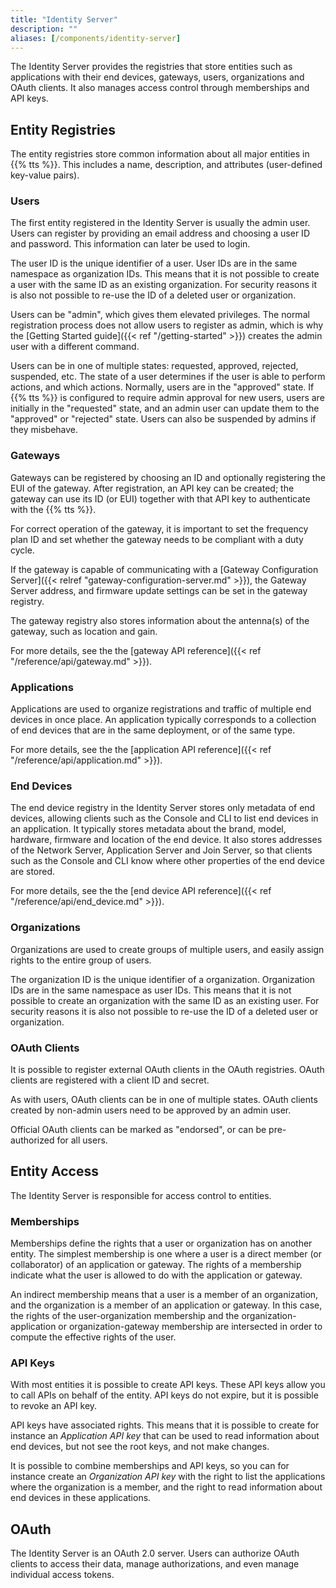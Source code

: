 ```yaml
---
title: "Identity Server"
description: ""
aliases: [/components/identity-server]
---
```


The Identity Server provides the registries that store entities such as applications with their end devices, gateways, users, organizations and OAuth clients. It also manages access control through memberships and API keys.

<!--more-->

## Entity Registries

The entity registries store common information about all major entities in {{% tts %}}. This includes a name, description, and attributes (user-defined key-value pairs).

### Users

The first entity registered in the Identity Server is usually the admin user. Users can register by providing an email address and choosing a user ID and password. This information can later be used to login.

The user ID is the unique identifier of a user. User IDs are in the same namespace as organization IDs. This means that it is not possible to create a user with the same ID as an existing organization. For security reasons it is also not possible to re-use the ID of a deleted user or organization.

Users can be "admin", which gives them elevated privileges. The normal registration process does not allow users to register as admin, which is why the [Getting Started guide]({{< ref "/getting-started" >}}) creates the admin user with a different command.

Users can be in one of multiple states: requested, approved, rejected, suspended, etc. The state of a user determines if the user is able to perform actions, and which actions. Normally, users are in the "approved" state. If {{% tts %}} is configured to require admin approval for new users, users are initially in the "requested" state, and an admin user can update them to the "approved" or "rejected" state. Users can also be suspended by admins if they misbehave.

### Gateways

Gateways can be registered by choosing an ID and optionally registering the EUI of the gateway. After registration, an API key can be created; the gateway can use its ID (or EUI) together with that API key to authenticate with the {{% tts %}}.

For correct operation of the gateway, it is important to set the frequency plan ID and set whether the gateway needs to be compliant with a duty cycle.

If the gateway is capable of communicating with a [Gateway Configuration Server]({{< relref "gateway-configuration-server.md" >}}), the Gateway Server address, and firmware update settings can be set in the gateway registry.

The gateway registry also stores information about the antenna(s) of the gateway, such as location and gain.

For more details, see the the [gateway API reference]({{< ref "/reference/api/gateway.md" >}}).

### Applications

Applications are used to organize registrations and traffic of multiple end devices in once place. An application typically corresponds to a collection of end devices that are in the same deployment, or of the same type.

For more details, see the the [application API reference]({{< ref "/reference/api/application.md" >}}).

### End Devices

The end device registry in the Identity Server stores only metadata of end devices, allowing clients such as the Console and CLI to list end devices in an application. It typically stores metadata about the brand, model, hardware, firmware and location of the end device. It also stores addresses of the Network Server, Application Server and Join Server, so that clients such as the Console and CLI know where other properties of the end device are stored.

For more details, see the the [end device API reference]({{< ref "/reference/api/end_device.md" >}}).

### Organizations

Organizations are used to create groups of multiple users, and easily assign rights to the entire group of users.

The organization ID is the unique identifier of a organization. Organization IDs are in the same namespace as user IDs. This means that it is not possible to create an organization with the same ID as an existing user. For security reasons it is also not possible to re-use the ID of a deleted user or organization.

### OAuth Clients

It is possible to register external OAuth clients in the OAuth registries. OAuth clients are registered with a client ID and secret.

As with users, OAuth clients can be in one of multiple states. OAuth clients created by non-admin users need to be approved by an admin user.

Official OAuth clients can be marked as "endorsed", or can be pre-authorized for all users.

## Entity Access

The Identity Server is responsible for access control to entities.

### Memberships

Memberships define the rights that a user or organization has on another entity. The simplest membership is one where a user is a direct member (or collaborator) of an application or gateway. The rights of a membership indicate what the user is allowed to do with the application or gateway.

An indirect membership means that a user is a member of an organization, and the organization is a member of an application or gateway. In this case, the rights of the user-organization membership and the organization-application or organization-gateway membership are intersected in order to compute the effective rights of the user.

### API Keys

With most entities it is possible to create API keys. These API keys allow you to call APIs on behalf of the entity. API keys do not expire, but it is possible to revoke an API key.

API keys have associated rights. This means that it is possible to create for instance an _Application API key_ that can be used to read information about end devices, but not see the root keys, and not make changes.

It is possible to combine memberships and API keys, so you can for instance create an _Organization API key_ with the right to list the applications where the organization is a member, and the right to read information about end devices in these applications.

## OAuth

The Identity Server is an OAuth 2.0 server. Users can authorize OAuth clients to access their data, manage authorizations, and even manage individual access tokens.
